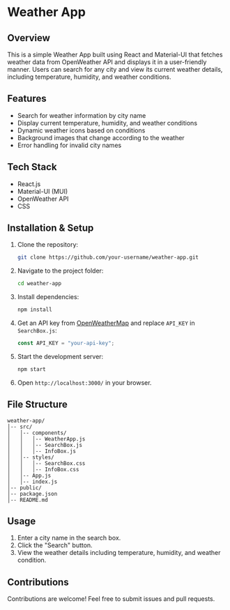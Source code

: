# Weather App

## Overview
This is a simple Weather App built using React and Material-UI that fetches weather data from OpenWeather API and displays it in a user-friendly manner. Users can search for any city and view its current weather details, including temperature, humidity, and weather conditions.

## Features
- Search for weather information by city name
- Display current temperature, humidity, and weather conditions
- Dynamic weather icons based on conditions
- Background images that change according to the weather
- Error handling for invalid city names

## Tech Stack
- React.js
- Material-UI (MUI)
- OpenWeather API
- CSS

## Installation & Setup
1. Clone the repository:
   ```bash
   git clone https://github.com/your-username/weather-app.git
   ```
2. Navigate to the project folder:
   ```bash
   cd weather-app
   ```
3. Install dependencies:
   ```bash
   npm install
   ```
4. Get an API key from [OpenWeatherMap](https://openweathermap.org/api) and replace `API_KEY` in `SearchBox.js`:
   ```javascript
   const API_KEY = "your-api-key";
   ```
5. Start the development server:
   ```bash
   npm start
   ```
6. Open `http://localhost:3000/` in your browser.

## File Structure
```
weather-app/
│-- src/
│   │-- components/
│   │   │-- WeatherApp.js
│   │   │-- SearchBox.js
│   │   │-- InfoBox.js
│   │-- styles/
│   │   │-- SearchBox.css
│   │   │-- InfoBox.css
│   │-- App.js
│   │-- index.js
│-- public/
│-- package.json
│-- README.md
```

## Usage
1. Enter a city name in the search box.
2. Click the "Search" button.
3. View the weather details including temperature, humidity, and weather condition.

## Contributions
Contributions are welcome! Feel free to submit issues and pull requests.


